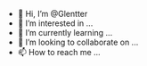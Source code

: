 - 👋 Hi, I’m @Glentter
- 👀 I’m interested in ...
- 🌱 I’m currently learning ...
- 💞️ I’m looking to collaborate on ...
- 📫 How to reach me ...

<!---
Glentter/Glentter is a ✨ special ✨ repository because its `README.md` (this file) appears on your GitHub profile.
You can click the Preview link to take a look at your changes.
--->
